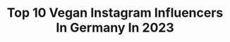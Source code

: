 ---
title: Top 10 Vegan Instagram Influencers In Germany In 2023
description: >-
  Find top vegan Instagram influencers in Germany in 2023. Most popular hashtags: #shooting #gamer #vegan.
platform: Instagram
hits: 1016
text_top: Identify the most popular Instagram profiles on inBeat.
text_bottom: Our search engine has 1016 Instagram influencers like this in Germany for you to work with.
profiles:
  - username: "adriaan.vanveen"
    fullname: >-
      ADRIAAN VAN VEEN
    bio: >-
      🎭 #Schauspieler 🌱 #Vegan 🏌️ #Golf 🤸🏼 #Fitness 🖤 #Techno 📌 #Hannover 🇩🇪🇳🇱 🎬 Agentur @agentur.frehse 📰 PR @newstarmediamuc
    location: "Germany"
    followers: 18483
    engagement: 93
    commentsToLikes: 0.028050
    id: ck8syv0u3m47i0j7850l8c3el
    verified: false
    hashtags: "#onset, #pixxlounge, #schauspieler, #zdf"
  - username: "cocoolinaa"
    fullname: >-
      Carolin
    bio: >-
      ✝️ 5’9” ♌️ who loves fashion and food Vegan 🌱 📍Germany Inquiries: 📧cocoolinaa@gmail.com I built up my own independence ✨ Travel addict 🌍
    location: "Germany"
    followers: 129239
    engagement: 951
    commentsToLikes: 0.006589
    id: ckaozit8om2k60i784j0ynw9b
    verified: false
    hashtags: "#coconut, #zfgirl, #beach, #shein"
  - username: "picturing.spirit"
    fullname: >-
      Sustainable Yogini ✨ Johanna
    bio: >-
      📍germany - she/her Ich • große yogaliebe | vegan | feministIn | real-life person | 🏳️‍🌈
    location: "Germany"
    followers: 18652
    engagement: 675
    commentsToLikes: 0.035410
    id: ck9hazujierui0j78teooufdv
    verified: false
    hashtags: ""
  - username: "jonathan.schoeck"
    fullname: >-
      Jonathan Schoeck
    bio: >-
      📍Berlin/Heidelberg 📲 |Follow me on Tik Tok (850k+) 🌱 Vegan 👟|Inspiration for #mensfashion ✈️|Travel 📩| jonathan.schoeck@foryouagency.de
    location: "Germany"
    followers: 52492
    engagement: 193
    commentsToLikes: 0.056284
    id: ck14i5q33drpc0i19r9val9ys
    verified: false
    hashtags: "#menwithstreetstyle, #couplelove, #freund, #casualoutfit"
  - username: "lukasfootball_"
    fullname: >-
      LUKASFOOTBALL
    bio: >-
      Vegan 🌱 Training 💯 Recovery 💤 ⚽️ @pumafootball Baller 😎 @teamfk Member 🥣 @provibez.official Founder
    location: "Germany"
    followers: 79093
    engagement: 284
    commentsToLikes: 0.010145
    id: ck5hnb6pynhqn0i11ywbcw19f
    verified: true
    hashtags: "#werbung, #work, #fussball, #em"
  - username: "dakadea"
    fullname: >-
      DakaDea
    bio: >-
      📍🇩🇪 & 🇵🇱 | Lost my <3 to 🇨🇱 & 🇻🇪 • Director of Marketing - Gamer, life lover & prof. dream chaser • 🌱 #vegan • 💌 Business contact: d.aka.dea@gmail.com
    location: "Germany"
    followers: 46388
    engagement: 712
    commentsToLikes: 0.026215
    id: ck8t89bvqjjwx0j78zf3n14yp
    verified: false
    hashtags: "#blackhairdontcare, #blackhairgirl, #chokeme, #risktaker"
  - username: "fashiontwinstinct"
    fullname: >-
      𝕊𝕦 & ℂ𝕙𝕣𝕚𝕤 🕊
    bio: >-
      Twinsisters 👯‍♀️ born in the 90‘s |Fashion • Lifestyle| based in #Cologne 🤍 🌱 #veganfood 💌 info@fashiontwinstinct.com
    location: "Germany"
    followers: 111064
    engagement: 238
    commentsToLikes: 0.050667
    id: ck5c2hhnnx9u60i113jwzceyb
    verified: false
    hashtags: "#yesterday, #leslunesfamily, #leslunesgeburstag, #takemedrinkmeloveme"
  - username: "tatjanagessler_official"
    fullname: >-
      Tatjana Geßler
    bio: >-
      SWR Aktuell Moderatorin, Moderatorin „natürlich!“ TV Journalistin, Tierexpertin SWR Landesschau, Buchautorin Thienemannverlag, Tierschützerin, Vegan
    location: "Germany"
    followers: 8602
    engagement: 712
    commentsToLikes: 0.111670
    id: ckaotumhixlfi0i78agfyujau
    verified: false
    hashtags: "#lovemyjob, #shooting, #hundeaufinstagram, #swrfernsehen"
  - username: "myveryown.journey"
    fullname: >-
      Ｙｏｇａ  ｂｙ  ＡＭＢＥＲ ＳＣＨＩＭＰＦ
    bio: >-
      • 🧘🏻‍♀️🪴🦆🥑🍫🤸🏻‍♀️ • self taught yogi • obsessed w/ good + healthy food • taking care of Mother Nature • #sustainable | #ecofriendly | mostly #vegan
    location: "Germany"
    followers: 37410
    engagement: 137
    commentsToLikes: 0.141218
    id: ck15rldii8hna0i19ywi6cbdq
    verified: false
    hashtags: "#yoga, #heartopener, #yogainspiration, #mybodymychoice"
  - username: "vanessa.maria.inked"
    fullname: >-
      𝚅𝚊𝚗𝚎𝚜𝚜𝚊| 𝙲𝚊𝚛𝚜| 𝚅𝚎𝚐𝚊𝚗 ✨🌱
    bio: >-
      📍 Austria| Tyrol 🖤 Cargirl | Audi TT 🖤 Vegan| Fitness| Lifestyle 🖤 Model ♥️🔒 Love @daniel.hookah
    location: "Germany"
    followers: 14443
    engagement: 1347
    commentsToLikes: 0.024942
    id: ck9h9xfhkac840j78i4giq3yf
    verified: false
    hashtags: "#mercedesamg, #inkedstyle, #sensualportrait, #quattro"
---